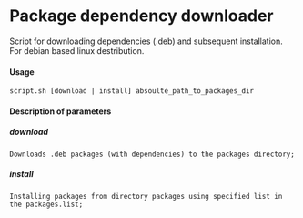 # Package dependency downloader
Script for downloading dependencies (.deb) and subsequent installation. For debian based linux destribution.


#### Usage

```
script.sh [download | install] absoulte_path_to_packages_dir
```

#### Description of parameters

##### download
```
Downloads .deb packages (with dependencies) to the packages directory;
```
##### install
```
Installing packages from directory packages using specified list in the packages.list;
```
